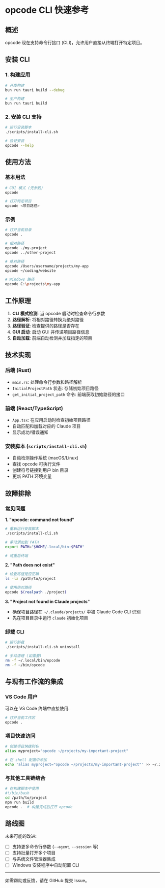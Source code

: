 # opcode CLI 快速参考

## 概述
opcode 现在支持命令行接口 (CLI)，允许用户直接从终端打开特定项目。

## 安装 CLI

### 1. 构建应用
```bash
# 开发构建
bun run tauri build --debug

# 生产构建  
bun run tauri build
```

### 2. 安装 CLI 支持
```bash
# 运行安装脚本
./scripts/install-cli.sh

# 验证安装
opcode --help
```

## 使用方法

### 基本用法
```bash
# GUI 模式 (无参数)
opcode

# 打开特定项目
opcode <项目路径>
```

### 示例
```bash
# 打开当前目录
opcode .

# 相对路径
opcode ./my-project
opcode ../other-project

# 绝对路径  
opcode /Users/username/projects/my-app
opcode ~/coding/website

# Windows 路径
opcode C:\projects\my-app
```

## 工作原理

1. **CLI 模式检测**: 当 opcode 启动时检查命令行参数
2. **路径解析**: 将相对路径转换为绝对路径
3. **路径验证**: 检查提供的路径是否存在
4. **GUI 启动**: 启动 GUI 并传递项目路径信息
5. **自动加载**: 前端自动检测并加载指定的项目

## 技术实现

### 后端 (Rust)
- `main.rs`: 处理命令行参数和路径解析
- `InitialProjectPath` 状态: 存储初始项目路径
- `get_initial_project_path` 命令: 前端获取初始路径的接口

### 前端 (React/TypeScript)
- `App.tsx`: 在应用启动时检查初始项目路径
- 自动匹配和加载对应的 Claude 项目
- 显示成功/错误通知

### 安装脚本 (`scripts/install-cli.sh`)
- 自动检测操作系统 (macOS/Linux)
- 查找 opcode 可执行文件
- 创建符号链接到用户 bin 目录
- 更新 PATH 环境变量

## 故障排除

### 常见问题

**1. "opcode: command not found"**
```bash
# 重新运行安装脚本
./scripts/install-cli.sh

# 手动添加到 PATH
export PATH="$HOME/.local/bin:$PATH"

# 或重启终端
```

**2. "Path does not exist"**
```bash
# 检查路径是否正确
ls -la /path/to/project

# 使用绝对路径
opcode $(realpath ./project)
```

**3. "Project not found in Claude projects"**  
- 确保项目路径在 `~/.claude/projects/` 中被 Claude Code CLI 识别
- 先在项目目录中运行 `claude` 初始化项目

### 卸载 CLI
```bash
# 运行卸载
./scripts/install-cli.sh uninstall

# 手动清理 (如需要)
rm -f ~/.local/bin/opcode
rm -f ~/bin/opcode
```

## 与现有工作流的集成

### VS Code 用户
可以在 VS Code 终端中直接使用:
```bash
# 打开当前工作区
opcode .
```

### 项目快速访问
```bash
# 创建项目快捷别名
alias myproject="opcode ~/projects/my-important-project"

# 在 shell 配置中添加
echo 'alias myproject="opcode ~/projects/my-important-project"' >> ~/.zshrc
```

### 与其他工具链结合
```bash
# 在构建脚本中使用
#!/bin/bash
cd /path/to/project
npm run build
opcode .  # 构建完成后打开 opcode
```

## 路线图

未来可能的改进:
- [ ] 支持更多命令行参数 (`--agent`, `--session` 等)
- [ ] 支持批量打开多个项目
- [ ] 与系统文件管理器集成
- [ ] Windows 安装程序中自动配置 CLI

---

如需帮助或反馈，请在 GitHub 提交 Issue。